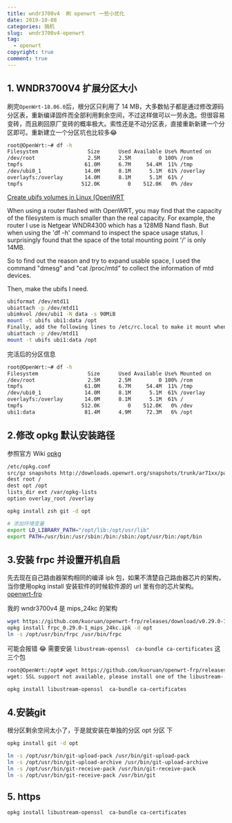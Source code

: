 ```yaml
---
title: wndr3700v4  刷 openwrt 一些小优化
date: 2019-10-08
categories: 搞机
slug:  wndr3700v4-openwrt
tag:
  - openwrt
copyright: true
comment: true
---
```


## 1. WNDR3700V4 扩展分区大小

刷完`OpenWrt-18.06.0`后，根分区只利用了 14 MB，大多数帖子都是通过修改源码分区表，重新编译固件而全部利用剩余空间，不过这样做可以一劳永逸。但很容易变砖，而且刷回原厂变砖的概率极大。索性还是不动分区表，直接重新新建一个分区即可。重新建立一个分区坑也比较多😂

```bash
root@OpenWrt:~# df -h
Filesystem                Size      Used Available Use% Mounted on
/dev/root                 2.5M      2.5M         0 100% /rom
tmpfs                    61.0M      6.7M     54.4M  11% /tmp
/dev/ubi0_1              14.0M      8.1M      5.1M  61% /overlay
overlayfs:/overlay       14.0M      8.1M      5.1M  61% /
tmpfs                   512.0K         0    512.0K   0% /dev
```

[Create ubifs volumes in Linux (OpenWRT](http://geekwagner.blogspot.com/2019/02/create-ubifs-volumes-in-linux-openwrt.html)

When using a router flashed with OpenWRT, you may find that the capacity of the filesystem is much smaller than the real capacity. For example, the router I use is Netgear WNDR4300 which has a 128MB Nand flash. But when using the 'df -h' command to inspect the space usage status, I surprisingly found that the space of the total mounting point '/' is only 14MB.

So to find out the reason and try to expand usable space, I used the command "dmesg" and "cat /proc/mtd" to collect the information of mtd devices.

Then, make the ubifs I need.

```bash
ubiformat /dev/mtd11
ubiattach -p /dev/mtd11
ubimkvol /dev/ubi1 -N data -s 90MiB
mount -t ubifs ubi1:data /opt
Finally, add the following lines to /etc/rc.local to make it mount when router starts.
ubiattach -p /dev/mtd11
mount -t ubifs ubi1:data /opt
```

完活后的分区信息

```bash
root@OpenWrt:~# df -h
Filesystem                Size      Used Available Use% Mounted on
/dev/root                 2.5M      2.5M         0 100% /rom
tmpfs                    61.0M      6.7M     54.4M  11% /tmp
/dev/ubi0_1              14.0M      8.1M      5.1M  61% /overlay
overlayfs:/overlay       14.0M      8.1M      5.1M  61% /
tmpfs                   512.0K         0    512.0K   0% /dev
ubi1:data                81.4M      4.9M     72.3M   6% /opt

```

## 2.修改 opkg 默认安装路径

参照官方 Wiki  [opkg](https://openwrt.org/zh/docs/techref/opkg)

```bash
/etc/opkg.conf
src/gz snapshots http://downloads.openwrt.org/snapshots/trunk/ar71xx/packages
dest root /
dest opt /opt
lists_dir ext /var/opkg-lists
option overlay_root /overlay

opkg install zsh git -d opt

# 添加环境变量
export LD_LIBRARY_PATH="/opt/lib:/opt/usr/lib"
export PATH=/usr/bin:/usr/sbin:/bin:/sbin:/opt/usr/bin:/opt/bin
```

## 3.安装 frpc 并设置开机自启

先去现在自己路由器架构相同的编译 ipk 包，如果不清楚自己路由器芯片的架构，当你使用opkg install 安装软件的时候软件源的 url 里有你的芯片架构。
[openwrt-frp](https://github.com/kuoruan/openwrt-frp/releases)

我的 wndr3700v4 是 mips_24kc 的架构

```bash
wget https://github.com/kuoruan/openwrt-frp/releases/download/v0.29.0-1/frpc_0.29.0-1_mips_24kc.ipk
opkg install frpc_0.29.0-1_mips_24kc.ipk -d opt
ln -s /opt/usr/bin/frpc /usr/bin/frpc
```

可能会报错 😂 需要安装 `libustream-openssl  ca-bundle ca-certificates` 这三个包

```bash
root@OpenWrt:/opt# wget https://github.com/kuoruan/openwrt-frp/releases/download/v0.29.0-1/frpc_0.29.0-1_mips_24kc.ipk
wget: SSL support not available, please install one of the libustream-.*[ssl|tls] packages as well as the ca-bundle and ca-certificates packages.

opkg install libustream-openssl  ca-bundle ca-certificates
```

## 4.安装git

根分区剩余空间太小了，于是就安装在单独的分区 opt 分区 下

```bash
opkg install git -d opt
```

```bash
ln -s /opt/usr/bin/git-upload-pack /usr/bin/git-upload-pack
ln -s /opt/usr/bin/git-upload-archive /usr/bin/git-upload-archive
ln -s /opt/usr/bin/git-receive-pack /usr/bin/git-receive-pack
ln -s /opt/usr/bin/git-receive-pack /usr/bin/git
```

## 5. https

```bash
opkg install libustream-openssl  ca-bundle ca-certificates
```
